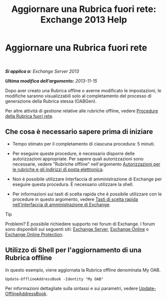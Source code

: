 ﻿---
title: 'Aggiornare una Rubrica fuori rete: Exchange 2013 Help'
TOCTitle: Aggiornare una Rubrica fuori rete
ms:assetid: 448a207e-41b4-4cef-9fe9-a68b81e2ec4e
ms:mtpsurl: https://technet.microsoft.com/it-it/library/Aa997684(v=EXCHG.150)
ms:contentKeyID: 50480486
ms.date: 05/22/2018
mtps_version: v=EXCHG.150
ms.translationtype: MT
---

# Aggiornare una Rubrica fuori rete

 

_**Si applica a:** Exchange Server 2013_

_**Ultima modifica dell'argomento:** 2013-11-15_

Dopo aver creato una Rubrica offline o averne modificato le impostazioni, le modifiche saranno visualizzabili solo al completamento del processo di generazione della Rubrica stessa (OABGen).

Per altre attività di gestione relative alle rubriche offline, vedere [Procedure della Rubrica fuori rete](offline-address-book-procedures-exchange-2013-help.md).

## Che cosa è necessario sapere prima di iniziare

  - Tempo stimato per il completamento di ciascuna procedura: 5 minuti.

  - Per eseguire queste procedure, è necessario disporre delle autorizzazioni appropriate. Per sapere quali autorizzazioni sono necessarie, vedere "Rubriche offline" nell'argomento [Autorizzazioni per le rubriche e gli indirizzi di posta elettronica](email-address-and-address-book-permissions-exchange-2013-help.md).

  - Non è possibile utilizzare Interfaccia di amministrazione di Exchange per eseguire questa procedura. È necessario utilizzare la shell.

  - Per informazioni sui tasti di scelta rapida che è possibile utilizzare con le procedure in questo argomento, vedere [Tasti di scelta rapida nell'interfaccia di amministrazione di Exchange](keyboard-shortcuts-in-the-exchange-admin-center-exchange-online-protection-help.md).


> [!TIP]
> Problemi? È possibile richiedere supporto nei forum di Exchange. I forum sono disponibili sui seguenti siti: <A href="https://go.microsoft.com/fwlink/p/?linkid=60612">Exchange Server</A>, <A href="https://go.microsoft.com/fwlink/p/?linkid=267542">Exchange Online</A> o <A href="https://go.microsoft.com/fwlink/p/?linkid=285351">Exchange Online Protection</A>.



## Utilizzo di Shell per l'aggiornamento di una Rubrica offline

In questo esempio, viene aggiornata la Rubrica offline denominata My OAB.

    Update-OfflineAddressBook -Identity "My OAB"

Per informazioni dettagliate sulla sintassi e sui parametri, vedere [Update-OfflineAddressBook](https://technet.microsoft.com/it-it/library/aa995979\(v=exchg.150\)).

